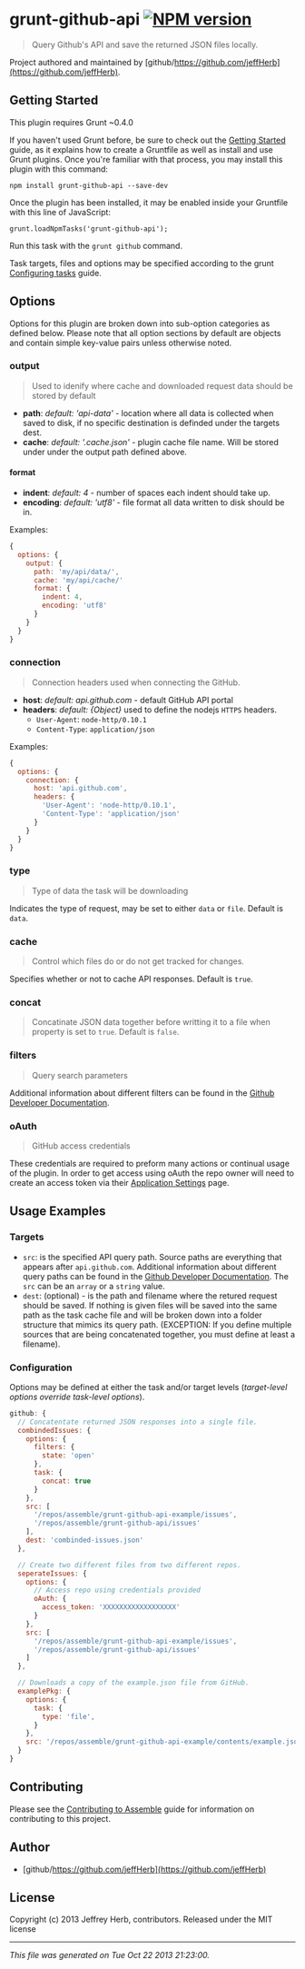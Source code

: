 # grunt-github-api [![NPM version](https://badge.fury.io/js/grunt-github-api.png)](http://badge.fury.io/js/grunt-github-api) 

> Query Github's API and save the returned JSON files locally.

Project authored and maintained by [github/https://github.com/jeffHerb](https://github.com/jeffHerb).

## Getting Started

This plugin requires Grunt ~0.4.0

If you haven't used Grunt before, be sure to check out the [Getting Started](http://gruntjs.com/getting-started) guide, as it explains how to create a Gruntfile as well as install and use Grunt plugins. Once you're familiar with that process, you may install this plugin with this command:

    npm install grunt-github-api --save-dev

Once the plugin has been installed, it may be enabled inside your Gruntfile with this line of JavaScript:

    grunt.loadNpmTasks('grunt-github-api');

Run this task with the `grunt github` command.

Task targets, files and options may be specified according to the grunt [Configuring tasks](http://gruntjs.com/configuring-tasks) guide.


## Options
Options for this plugin are broken down into sub-option categories as defined below. Please note that all option sections by default are objects and contain simple key-value pairs unless otherwise noted.


### output
> Used to idenify where cache and downloaded request data should be stored by default

* **path**: _default: 'api-data'_ - location where all data is collected when saved to disk, if no specific destination is definded under the targets dest.
* **cache**:  _default: '.cache.json'_ - plugin cache file name. Will be stored under under the output path defined above.

#### format
* **indent**:  _default: 4_ - number of spaces each indent should take up.
* **encoding**:  _default: 'utf8'_ - file format all data written to disk should be in.

Examples:

```js
{
  options: {
    output: {
      path: 'my/api/data/',
      cache: 'my/api/cache/'
      format: {
        indent: 4,
        encoding: 'utf8'
      }
    }
  }
}
```


### connection
> Connection headers used when connecting the GitHub.

* **host**: _default: api.github.com_ - default GitHub API portal
* **headers**: _default: {Object}_ used to define the nodejs `HTTPS` headers.
    - `User-Agent`: `node-http/0.10.1`
    - `Content-Type`: `application/json`

Examples:

```js
{
  options: {
    connection: {
      host: 'api.github.com',
      headers: {
        'User-Agent': 'node-http/0.10.1',
        'Content-Type': 'application/json'
      }
    }
  }
}
```

### type
> Type of data the task will be downloading

Indicates the type of request, may be set to either `data` or `file`. Default is `data`.

### cache
> Control which files do or do not get tracked for changes.

Specifies whether or not to cache API responses. Default is `true`.

### concat
> Concatinate JSON data together before writting it to a file when property is set to `true`. Default is `false`.

### filters
> Query search parameters

Additional information about different filters can be found in the [Github Developer Documentation](http://developer.github.com/).


### oAuth
> GitHub access credentials

These credentials are required to preform many actions or continual usage of the plugin. In order to get access using oAuth the repo owner will need to create an access token via their [Application Settings](https://github.com/settings/applications) page.




## Usage Examples
### Targets

* `src`: is the specified API query path. Source paths are everything that appears after `api.github.com`. Additional information about different query paths can be found in the [Github Developer Documentation](http://developer.github.com/). The `src` can be an `array` or a `string` value.
* `dest`: (optional) - is the path and filename where the retured request should be saved. If nothing is given files will be saved into the same path as the task cache file and will be broken down into a folder structure that mimics its query path. (EXCEPTION: If you define multiple sources that are being concatenated together, you must define at least a filename).


### Configuration

Options may be defined at either the task and/or target levels (_target-level options override task-level options_).

```js
github: {
  // Concatentate returned JSON responses into a single file.
  combindedIssues: {
    options: {
      filters: {
        state: 'open'
      },
      task: {
        concat: true
      }
    },
    src: [
      '/repos/assemble/grunt-github-api-example/issues',
      '/repos/assemble/grunt-github-api/issues'
    ],
    dest: 'combinded-issues.json'
  },

  // Create two different files from two different repos.
  seperateIssues: {
    options: {
      // Access repo using credentials provided
      oAuth: {
        access_token: 'XXXXXXXXXXXXXXXXXX'
      }
    },
    src: [
      '/repos/assemble/grunt-github-api-example/issues',
      '/repos/assemble/grunt-github-api/issues'
    ]
  },

  // Downloads a copy of the example.json file from GitHub.
  examplePkg: {
    options: {
      task: {
        type: 'file',
      }
    },
    src: '/repos/assemble/grunt-github-api-example/contents/example.json'
  }
}
```



## Contributing
Please see the [Contributing to Assemble](http://assemble.io/contributing) guide for information on contributing to this project.

## Author

+ [github/https://github.com/jeffHerb](https://github.com/jeffHerb)



## License
Copyright (c) 2013 Jeffrey Herb, contributors.
Released under the MIT license

***

_This file was generated on Tue Oct 22 2013 21:23:00._
